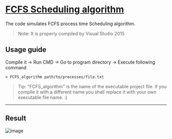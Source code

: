 # [FCFS Scheduling algorithm](https://en.wikipedia.org/wiki/Scheduling_(computing)#First_come,_first_served)
The code simulates FCFS process time Scheduling algorithm.
>Note: It is properly compiled by Visual Studio 2015  


Usage guide
---
Compile it -> Run CMD -> Go to program directory -> Execute following command

```> FCFS_algorithm path/to/processes/file.txt ``` 
> Tip: "FCFS_algorithm"  is the name of the executable project file. if you compile it with a different name you shall replace it with your own executable file name. :)
***
Result
---
![image](image.png)
 